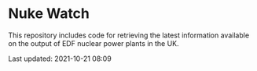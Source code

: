 # Nuke Watch

This repository includes code for retrieving the latest information available on the output of EDF nuclear power plants in the UK.

Last updated: 2021-10-21 08:09
